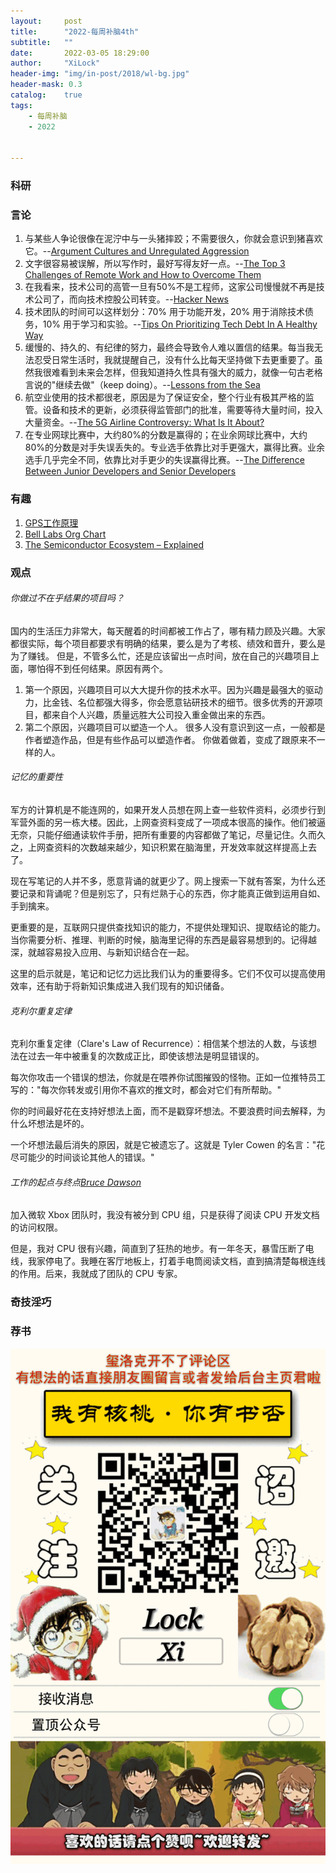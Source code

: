 ```yaml
---
layout:     post
title:      "2022-每周补脑4th"
subtitle:   ""
date:       2022-03-05 18:29:00
author:     "XiLock"
header-img: "img/in-post/2018/wl-bg.jpg"
header-mask: 0.3
catalog:    true
tags:
    - 每周补脑
    - 2022


---
```


### 科研

### 言论
1. 与某些人争论很像在泥泞中与一头猪摔跤；不需要很久，你就会意识到猪喜欢它。--[Argument Cultures and Unregulated Aggression](https://www.kateheddleston.com/blog/argument-cultures-and-unregulated-aggression)
1. 文字很容易被误解，所以写作时，最好写得友好一点。--[The Top 3 Challenges of Remote Work and How to Overcome Them](https://typeshare.co/matthewweeks/posts/the-top-3-challenges-of-remote-work-and-how-to-overcome-them)
1. 在我看来，技术公司的高管一旦有50%不是工程师，这家公司慢慢就不再是技术公司了，而向技术控股公司转变。--[Hacker News](https://news.ycombinator.com/item?id=29905415)
1. 技术团队的时间可以这样划分：70% 用于功能开发，20% 用于消除技术债务，10% 用于学习和实验。--[Tips On Prioritizing Tech Debt In A Healthy Way](https://leadership.garden/tips-on-prioritizing-tech-debt/)
1. 缓慢的、持久的、有纪律的努力，最终会导致令人难以置信的结果。每当我无法忍受日常生活时，我就提醒自己，没有什么比每天坚持做下去更重要了。虽然我很难看到未来会怎样，但我知道持久性具有强大的威力，就像一句古老格言说的"继续去做"（keep doing）。--[Lessons from the Sea](https://www.collaborativefund.com/blog/lessons-from-the-sea/)
1. 航空业使用的技术都很老，原因是为了保证安全，整个行业有极其严格的监管。设备和技术的更新，必须获得监管部门的批准，需要等待大量时间，投入大量资金。--[The 5G Airline Controversy: What Is It About?](https://fallows.substack.com/p/the-5g-airline-controversy-what-is?s=r)
1. 在专业网球比赛中，大约80%的分数是赢得的；在业余网球比赛中，大约80%的分数是对手失误丢失的。专业选手依靠比对手更强大，赢得比赛。业余选手几乎完全不同，依靠比对手更少的失误赢得比赛。--[The Difference Between Junior Developers and Senior Developers](https://itnext.io/the-difference-between-junior-developers-and-senior-developers-c1d5841b7289)

### 有趣
1. [GPS工作原理](https://pages.longtian.info/gps/)
1. [Bell Labs Org Chart](https://neil.computer/notes/bell-labs-org-chart/)
1. [The Semiconductor Ecosystem – Explained](https://steveblank.com/2022/01/25/the-semiconductor-ecosystem/)

### 观点
###### 你做过不在乎结果的项目吗？
国内的生活压力非常大，每天醒着的时间都被工作占了，哪有精力顾及兴趣。大家都很实际，每个项目都要求有明确的结果，要么是为了考核、绩效和晋升，要么是为了赚钱。
但是，不管多么忙，还是应该留出一点时间，放在自己的兴趣项目上面，哪怕得不到任何结果。原因有两个。
1. 第一个原因，兴趣项目可以大大提升你的技术水平。因为兴趣是最强大的驱动力，比金钱、名位都强大得多，你会愿意钻研技术的细节。很多优秀的开源项目，都来自个人兴趣，质量远胜大公司投入重金做出来的东西。
1. 第二个原因，兴趣项目可以塑造一个人。 很多人没有意识到这一点，一般都是作者塑造作品，但是有些作品可以塑造作者。 你做着做着，变成了跟原来不一样的人。

###### 记忆的重要性
军方的计算机是不能连网的，如果开发人员想在网上查一些软件资料，必须步行到军营外面的另一栋大楼。因此，上网查资料变成了一项成本很高的操作。他们被逼无奈，只能仔细通读软件手册，把所有重要的内容都做了笔记，尽量记住。久而久之，上网查资料的次数越来越少，知识积累在脑海里，开发效率就这样提高上去了。

现在写笔记的人并不多，愿意背诵的就更少了。网上搜索一下就有答案，为什么还要记录和背诵呢？但是别忘了，只有烂熟于心的东西，你才能真正做到运用自如、手到擒来。

更重要的是，互联网只提供查找知识的能力，不提供处理知识、提取结论的能力。当你需要分析、推理、判断的时候，脑海里记得的东西是最容易想到的。记得越深，就越容易投入应用、与新知识结合在一起。

这里的启示就是，笔记和记忆力远比我们认为的重要得多。它们不仅可以提高使用效率，还有助于将新知识集成进入我们现有的知识储备。

###### 克利尔重复定律
克利尔重复定律（Clare's Law of Recurrence）：相信某个想法的人数，与该想法在过去一年中被重复的次数成正比，即使该想法是明显错误的。

每次你攻击一个错误的想法，你就是在喂养你试图摧毁的怪物。正如一位推特员工写的："每次你转发或引用你不喜欢的推文时，都会对它们有所帮助。"

你的时间最好花在支持好想法上面，而不是戳穿坏想法。不要浪费时间去解释，为什么坏想法是坏的。

一个坏想法最后消失的原因，就是它被遗忘了。这就是 Tyler Cowen 的名言："花尽可能少的时间谈论其他人的错误。"

###### 工作的起点与终点[Bruce Dawson](https://randomascii.wordpress.com/2022/01/12/5-5-mm-in-1-25-nanoseconds/)
加入微软 Xbox 团队时，我没有被分到 CPU 组，只是获得了阅读 CPU 开发文档的访问权限。

但是，我对 CPU 很有兴趣，简直到了狂热的地步。有一年冬天，暴雪压断了电线，我家停电了。我睡在客厅地板上，打着手电筒阅读文档，直到搞清楚每根连线的作用。后来，我就成了团队的 CPU 专家。

### 奇技淫巧

### 荐书


![](/img/wc-tail.GIF)

